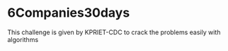 # 6Companies30days
This challenge is given by KPRIET-CDC to crack the problems easily with algorithms
